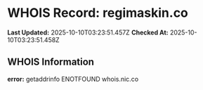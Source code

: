 # WHOIS Record: regimaskin.co

**Last Updated:** 2025-10-10T03:23:51.457Z
**Checked At:** 2025-10-10T03:23:51.458Z

## WHOIS Information

**error:** getaddrinfo ENOTFOUND whois.nic.co

